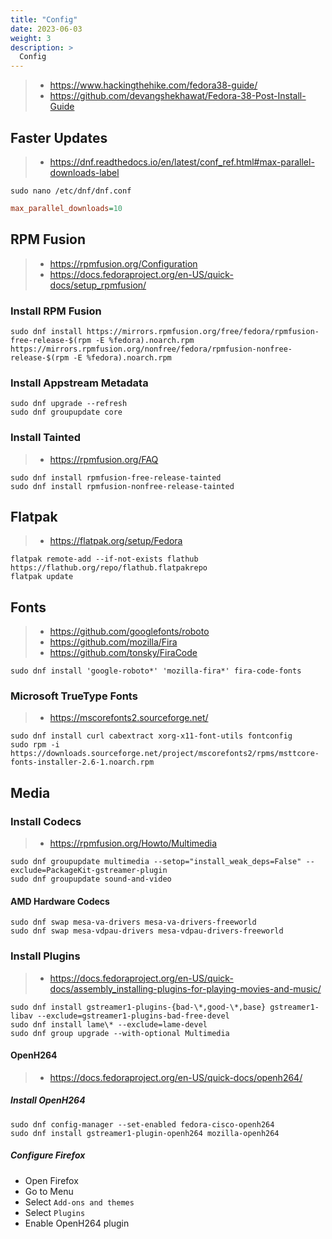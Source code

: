 ```yaml
---
title: "Config"
date: 2023-06-03
weight: 3
description: >
  Config
---
```


> - <https://www.hackingthehike.com/fedora38-guide/>
> - <https://github.com/devangshekhawat/Fedora-38-Post-Install-Guide>

## Faster Updates

> - <https://dnf.readthedocs.io/en/latest/conf_ref.html#max-parallel-downloads-label>

```shell
sudo nano /etc/dnf/dnf.conf
```

```cfg
max_parallel_downloads=10
```

## RPM Fusion

> - <https://rpmfusion.org/Configuration>
> - <https://docs.fedoraproject.org/en-US/quick-docs/setup_rpmfusion/>

### Install RPM Fusion

```shell
sudo dnf install https://mirrors.rpmfusion.org/free/fedora/rpmfusion-free-release-$(rpm -E %fedora).noarch.rpm https://mirrors.rpmfusion.org/nonfree/fedora/rpmfusion-nonfree-release-$(rpm -E %fedora).noarch.rpm
```

### Install Appstream Metadata

```shell
sudo dnf upgrade --refresh
sudo dnf groupupdate core
```

### Install Tainted

> - <https://rpmfusion.org/FAQ>

```shell
sudo dnf install rpmfusion-free-release-tainted
sudo dnf install rpmfusion-nonfree-release-tainted
```

## Flatpak

> - <https://flatpak.org/setup/Fedora>

```shell
flatpak remote-add --if-not-exists flathub https://flathub.org/repo/flathub.flatpakrepo
flatpak update
```

## Fonts

> - <https://github.com/googlefonts/roboto>
> - <https://github.com/mozilla/Fira>
> - <https://github.com/tonsky/FiraCode>

```shell
sudo dnf install 'google-roboto*' 'mozilla-fira*' fira-code-fonts
```

### Microsoft TrueType Fonts

> - <https://mscorefonts2.sourceforge.net/>

```shell
sudo dnf install curl cabextract xorg-x11-font-utils fontconfig
sudo rpm -i https://downloads.sourceforge.net/project/mscorefonts2/rpms/msttcore-fonts-installer-2.6-1.noarch.rpm
```

## Media

### Install Codecs

> - <https://rpmfusion.org/Howto/Multimedia>

```shell
sudo dnf groupupdate multimedia --setop="install_weak_deps=False" --exclude=PackageKit-gstreamer-plugin
sudo dnf groupupdate sound-and-video
```

#### AMD Hardware Codecs

```shell
sudo dnf swap mesa-va-drivers mesa-va-drivers-freeworld
sudo dnf swap mesa-vdpau-drivers mesa-vdpau-drivers-freeworld
```

### Install Plugins

> - <https://docs.fedoraproject.org/en-US/quick-docs/assembly_installing-plugins-for-playing-movies-and-music/>

```shell
sudo dnf install gstreamer1-plugins-{bad-\*,good-\*,base} gstreamer1-libav --exclude=gstreamer1-plugins-bad-free-devel
sudo dnf install lame\* --exclude=lame-devel
sudo dnf group upgrade --with-optional Multimedia
```

#### OpenH264

> - <https://docs.fedoraproject.org/en-US/quick-docs/openh264/>

##### Install OpenH264

```shell
sudo dnf config-manager --set-enabled fedora-cisco-openh264
sudo dnf install gstreamer1-plugin-openh264 mozilla-openh264
```

##### Configure Firefox

- Open Firefox
- Go to Menu
- Select `Add-ons and themes`
- Select `Plugins`
- Enable OpenH264 plugin
